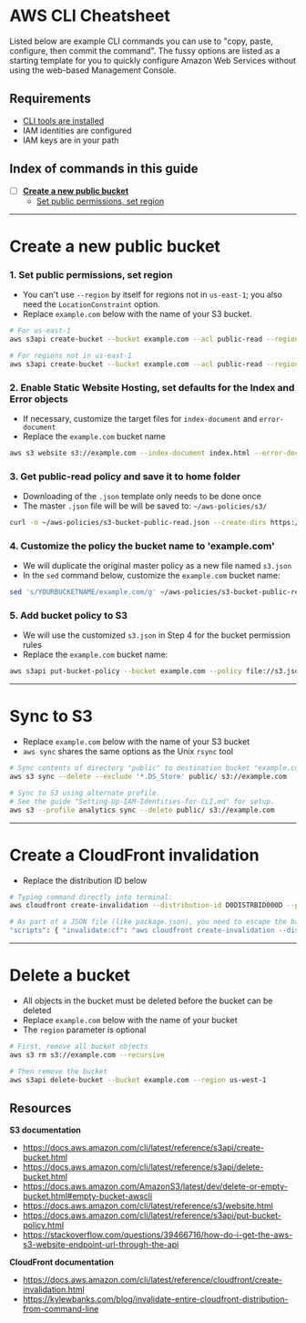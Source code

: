 # AWS CLI Cheatsheet
Listed below are example CLI commands you can use to "copy, paste, configure, then commit the command". The fussy options are listed as a starting template for you to quickly configure Amazon Web Services without using the web-based Management Console.

## Requirements
 * [CLI tools are installed](./Setting-Up-AWS-CLI-Tools.md)
 * IAM identities are configured
 * IAM keys are in your path

## Index of commands in this guide
 - [ ] [**Create a new public bucket**](./AWS-CLI-Cheatsheet.md#create-a-new-public-bucket)
   * [Set public permissions, set region](./AWS-CLI-Cheatsheet.md#1-set-public-permissions-set-region)

---

# Create a new public bucket

### 1. Set public permissions, set region
  * You can't use `--region` by itself for regions not in `us-east-1`; you also need the `LocationConstraint` option.
  * Replace `example.com` below with the name of your S3 bucket.
  ```bash
  # For us-east-1
  aws s3api create-bucket --bucket example.com --acl public-read --region us-east-1

  # For regions not in us-east-1
  aws s3api create-bucket --bucket example.com --acl public-read --region us-west-1 --create-bucket-configuration LocationConstraint=us-west-1
  ```

### 2. Enable Static Website Hosting, set defaults for the Index and Error objects
  * If necessary, customize the target files for `index-document` and `error-document`
  * Replace the `example.com` bucket name
```bash
aws s3 website s3://example.com --index-document index.html --error-document index.html
```

### 3. Get public-read policy and save it to home folder
  * Downloading of the `.json` template only needs to be done once
  * The master `.json` file will be will be saved to: `~/aws-policies/s3/`
```bash
curl -o ~/aws-policies/s3-bucket-public-read.json --create-dirs https://raw.githubusercontent.com/spiritphyz/aws-policies/master/s3/s3-bucket-public-read.json
```

### 4. Customize the policy the bucket name to 'example.com'
  * We will duplicate the original master policy as a new file named `s3.json`
  * In the `sed` command below, customize the `example.com` bucket name:
```bash
sed 's/YOURBUCKETNAME/example.com/g' ~/aws-policies/s3-bucket-public-read.json > s3.json
```

### 5. Add bucket policy to S3
  * We will use the customized `s3.json` in Step 4 for the bucket permission rules
  * Replace the `example.com` bucket name:
```bash
aws s3api put-bucket-policy --bucket example.com --policy file://s3.json
```
---

# Sync to S3
  * Replace `example.com` below with the name of your S3 bucket
  * `aws sync` shares the same options as the Unix `rsync` tool
```bash
# Sync contents of directory "public" to destination bucket "example.com"
aws s3 sync --delete --exclude '*.DS_Store' public/ s3://example.com

# Sync to S3 using alternate profile.
# See the guide "Setting-Up-IAM-Identities-for-CLI.md" for setup.
aws s3 --profile analytics sync --delete public/ s3://example.com
```

---

# Create a CloudFront invalidation
  * Replace the distribution ID below
```bash
# Typing command directly into terminal:
aws cloudfront create-invalidation --distribution-id D0DISTRBID000D --paths /\*

# As part of a JSON file (like package.json), you need to escape the backslash character:
"scripts": { "invalidate:cf": "aws cloudfront create-invalidation --distribution-id D0DISTRBID000D --paths /\\*" }
```

---

# Delete a bucket
  * All objects in the bucket must be deleted before the bucket can be deleted
  * Replace `example.com` below with the name of your bucket
  * The `region` parameter is optional
```bash
# First, remove all bucket objects
aws s3 rm s3://example.com --recursive

# Then remove the bucket
aws s3api delete-bucket --bucket example.com --region us-west-1
```

## Resources
**S3 documentation**
  * https://docs.aws.amazon.com/cli/latest/reference/s3api/create-bucket.html
  * https://docs.aws.amazon.com/cli/latest/reference/s3api/delete-bucket.html
  * https://docs.aws.amazon.com/AmazonS3/latest/dev/delete-or-empty-bucket.html#empty-bucket-awscli
  * https://docs.aws.amazon.com/cli/latest/reference/s3/website.html
  * https://docs.aws.amazon.com/cli/latest/reference/s3api/put-bucket-policy.html
  * https://stackoverflow.com/questions/39466716/how-do-i-get-the-aws-s3-website-endpoint-url-through-the-api

**CloudFront documentation**
  * https://docs.aws.amazon.com/cli/latest/reference/cloudfront/create-invalidation.html
  * https://kylewbanks.com/blog/invalidate-entire-cloudfront-distribution-from-command-line
